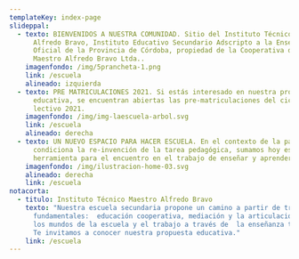 ```yaml
---
templateKey: index-page
slideppal:
  - texto: BIENVENIDOS A NUESTRA COMUNIDAD. Sitio del Instituto Técnico Maestro
      Alfredo Bravo, Instituto Educativo Secundario Adscripto a la Enseñanza
      Oficial de la Provincia de Córdoba, propiedad de la Cooperativa de Trabajo
      Maestro Alfredo Bravo Ltda..
    imagenfondo: /img/5prancheta-1.png
    link: /escuela
    alineado: izquierda
  - texto: PRE MATRICULACIONES 2021. Si estás interesado en nuestra propuesta
      educativa, se encuentran abiertas las pre-matriculaciones del ciclo
      lectivo 2021.
    imagenfondo: /img/img-laescuela-arbol.svg
    link: /escuela
    alineado: derecha
  - texto: UN NUEVO ESPACIO PARA HACER ESCUELA. En el contexto de la pandemia que
      condiciona la re-invención de la tarea pedagógica, sumamos hoy esta nueva
      herramienta para el encuentro en el trabajo de enseñar y aprender.
    imagenfondo: /img/ilustracion-home-03.svg
    alineado: derecha
    link: /escuela
notacorta:
  - titulo: Instituto Técnico Maestro Alfredo Bravo
    texto: "Nuestra escuela secundaria propone un camino a partir de tres ejes
      fundamentales:  educación cooperativa, mediación y la articulación entre
      los mundos de la escuela y el trabajo a través de  la enseñanza técnica.
      Te invitamos a conocer nuestra propuesta educativa."
    link: /escuela
---
```

